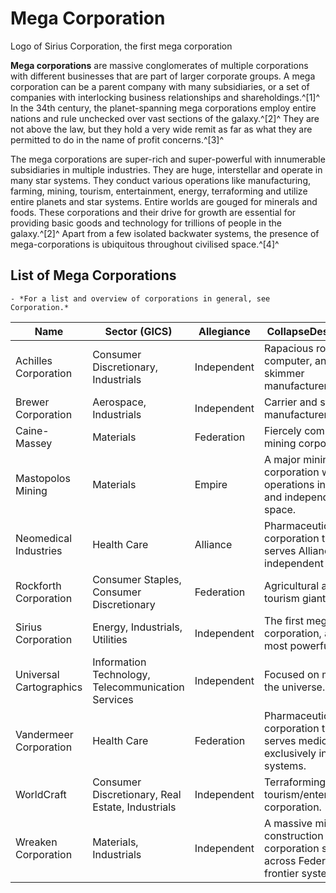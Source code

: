 # Mega Corporation
Logo of Sirius Corporation, the first mega corporation
 		 	 

**Mega corporations** are massive conglomerates of multiple corporations with different businesses that are part of larger corporate groups. A mega corporation can be a parent company with many subsidiaries, or a set of companies with interlocking business relationships and shareholdings.^[1]^ In the 34th century, the planet-spanning mega corporations employ entire nations and rule unchecked over vast sections of the galaxy.^[2]^ They are not above the law, but they hold a very wide remit as far as what they are permitted to do in the name of profit concerns.^[3]^  

The mega corporations are super-rich and super-powerful with innumerable subsidiaries in multiple industries. They are huge, interstellar and operate in many star systems. They conduct various operations like manufacturing, farming, mining, tourism, entertainment, energy, terraforming and utilize entire planets and star systems. Entire worlds are gouged for minerals and foods. These corporations and their drive for growth are essential for providing basic goods and technology for trillions of people in the galaxy.^[2]^ Apart from a few isolated backwater systems, the presence of mega-corporations is ubiquitous throughout civilised space.^[4]^

## List of Mega Corporations

    - *For a list and overview of corporations in general, see Corporation.*

| Name | Sector (GICS) | Allegiance | CollapseDescription |
| --- | --- | --- | --- |
| Achilles Corporation | Consumer Discretionary, Industrials | Independent | Rapacious robotics, computer, and skimmer manufacturer. |
| Brewer Corporation | Aerospace, Industrials | Independent | Carrier and station manufacturer. |
| Caine-Massey | Materials | Federation | Fiercely competitive mining corporation. |
| Mastopolos Mining | Materials | Empire | A major mining corporation with operations in Imperial and independent space. |
| Neomedical Industries | Health Care | Alliance | Pharmaceutical corporation that serves Alliance and independent systems. |
| Rockforth Corporation | Consumer Staples, Consumer Discretionary | Federation | Agricultural and tourism giant. |
| Sirius Corporation | Energy, Industrials, Utilities | Independent | The first mega corporation, and the most powerful. |
| Universal Cartographics | Information Technology, Telecommunication Services | Independent | Focused on mapping the universe. |
| Vandermeer Corporation | Health Care | Federation | Pharmaceutical corporation that serves medicine exclusively in Federal systems. |
| WorldCraft | Consumer Discretionary, Real Estate, Industrials | Independent | Terraforming and tourism/entertainment corporation. |
| Wreaken Corporation | Materials, Industrials | Independent | A massive mining and construction corporation spread across Federal and frontier systems. |